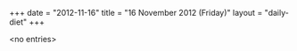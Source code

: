 +++
date = "2012-11-16"
title = "16 November 2012 (Friday)"
layout = "daily-diet"
+++


\<no entries\>

